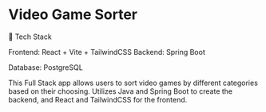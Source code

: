 # Video Game Sorter

🔧 Tech Stack

Frontend: React + Vite + TailwindCSS
Backend: Spring Boot

Database: PostgreSQL

This Full Stack app allows users to sort video games by different categories based on their choosing. Utilizes Java and Spring Boot to create the backend, and React and TailwindCSS for the frontend.
